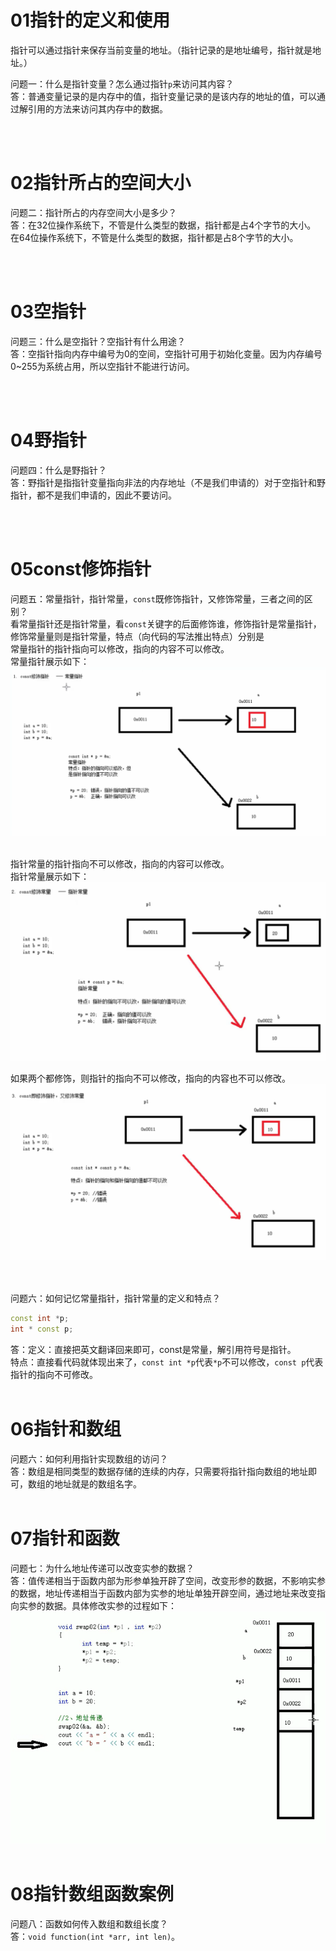 # 01指针的定义和使用
指针可以通过指针来保存当前变量的地址。（指针记录的是地址编号，指针就是地址。）

问题一：什么是指针变量？怎么通过指针`p`来访问其内容？<br>
答：普通变量记录的是内存中的值，指针变量记录的是该内存的地址的值，可以通过解引用的方法来访问其内存中的数据。

<br><br>

# 02指针所占的空间大小
问题二：指针所占的内存空间大小是多少？<br>
答：在32位操作系统下，不管是什么类型的数据，指针都是占4个字节的大小。
在64位操作系统下，不管是什么类型的数据，指针都是占8个字节的大小。

<br><br>

# 03空指针
问题三：什么是空指针？空指针有什么用途？<br>
答：空指针指向内存中编号为0的空间，空指针可用于初始化变量。因为内存编号0~255为系统占用，所以空指针不能进行访问。

<br><br>

# 04野指针
问题四：什么是野指针？<br>
答：野指针是指指针变量指向非法的内存地址（不是我们申请的）对于空指针和野指针，都不是我们申请的，因此不要访问。

<br><br>

# 05const修饰指针
问题五：常量指针，指针常量，`const`既修饰指针，又修饰常量，三者之间的区别？<br>
看常量指针还是指针常量，看`const`关键字的后面修饰谁，修饰指针是常量指针，修饰常量量则是指针常量，特点（向代码的写法推出特点）分别是<br>常量指针的指针指向可以修改，指向的内容不可以修改。<br>
常量指针展示如下：
<img src=./figure/常量指针.png/>

<br>指针常量的指针指向不可以修改，指向的内容可以修改。<br>
指针常量展示如下：
<img src=./figure/指针常量.png/>

如果两个都修饰，则指针的指向不可以修改，指向的内容也不可以修改。<br>
<img src=./figure/两个都修饰.png/>


<br><br>
问题六：如何记忆常量指针，指针常量的定义和特点？<br>
```C++
const int *p;
int * const p;
```
答：定义：直接把英文翻译回来即可，const是常量，解引用符号是指针。<br>
特点：直接看代码就体现出来了，`const int *p`代表`*p`不可以修改，`const p`代表指针的指向不可修改。
<br><br>

#  06指针和数组
问题六：如何利用指针实现数组的访问？<br>
答：数组是相同类型的数据存储的连续的内存，只需要将指针指向数组的地址即可，数组的地址就是的数组名字。
<br><br>

#  07指针和函数
问题七：为什么地址传递可以改变实参的数据？<br>
答：值传递相当于函数内部为形参单独开辟了空间，改变形参的数据，不影响实参的数据，地址传递相当于函数内部为实参的地址单独开辟空间，通过地址来改变指向实参的数据。具体修改实参的过程如下：
<img src=./figure/地址传递过程.png/>
<br><br>

# 08指针数组函数案例
问题八：函数如何传入数组和数组长度？<br>
答：`void function(int *arr, int len)`。
<br><br>